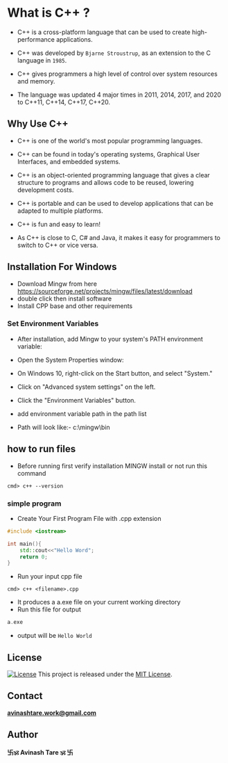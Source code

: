 # What is C++ ?

- C++ is a cross-platform language that can be used to create high-performance applications.

- C++ was developed by `Bjarne Stroustrup`, as an extension to the C language in `1985`.

- C++ gives programmers a high level of control over system resources and memory.

- The language was updated 4 major times in 2011, 2014, 2017, and 2020 to C++11, C++14, C++17, C++20.

## Why Use C++

- C++ is one of the world's most popular programming languages.

- C++ can be found in today's operating systems, Graphical User Interfaces, and embedded systems.

- C++ is an object-oriented programming language that gives a clear structure to programs and allows code to be reused, lowering development costs.

- C++ is portable and can be used to develop applications that can be adapted to multiple platforms.
-  C++ is fun and easy to learn!

- As C++ is close to C, C# and Java, it makes it easy for programmers to switch to C++ or vice versa.

## Installation For Windows

- Download Mingw from here https://sourceforge.net/projects/mingw/files/latest/download
- double click then install software 
- Install CPP base and other requirements
### Set Environment Variables
 - After installation, add Mingw to your system's PATH environment variable:

- Open the System Properties window:
- On Windows 10, right-click on the Start button, and select "System."
- Click on "Advanced system settings" on the left.
- Click the "Environment Variables" button.
- add environment variable path in the path list
- Path will look like:- c:\mingw\bin

## how to run files
- Before running first verify installation MINGW install or not run this command

```shell
cmd> c++ --version
```
### simple program
- Create Your First Program File with <filename>.cpp extension
```cpp
#include <iostream>

int main(){
    std::cout<<"Hello Word";
    return 0;
}
```
- Run your input cpp file
```shell
cmd> c++ <filename>.cpp
```
- It produces a a.exe file on your current working directory
- Run this file for output
```cpp
a.exe
```
* output will be
`` Hello World ``



## License


[![License](https://img.shields.io/badge/License-MIT-blue.svg)](https://opensource.org/licenses/MIT)
This project is released under the [MIT License](LICENSE).  


## Contact

**[avinashtare.work@gmail.com](mailto:avinashtare.work@gmail.com)**

## Author
**卐🕉 Avinash Tare 🕉 卐**
